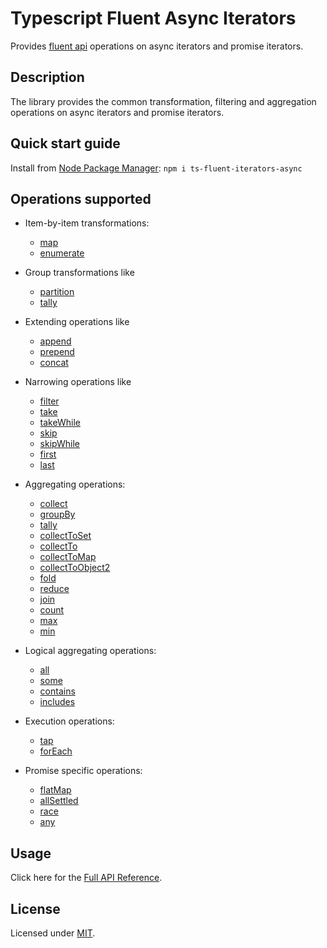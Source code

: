 # Typescript Fluent Async Iterators

Provides [fluent api](https://en.wikipedia.org/wiki/Fluent_interface)
operations on async iterators and promise iterators.

## Description

The library provides the common transformation, filtering and
aggregation operations on async iterators and promise iterators.

## Quick start guide

Install from [Node Package Manager](https://www.npmjs.com/): `npm i ts-fluent-iterators-async`

## Operations supported

- Item-by-item transformations:

  - [map](docs/classes/FluentIterator.md#map)
  - [enumerate](docs/classes/FluentIterator.md#enumerate)

- Group transformations like

  - [partition](docs/classes/FluentIterator.md#partition)
  - [tally](docs/classes/FluentIterator.md#tally)

- Extending operations like

  - [append](docs/classes/FluentIterator.md#append)
  - [prepend](docs/classes/FluentIterator.md#prepend)
  - [concat](docs/classes/FluentIterator.md#concat)

- Narrowing operations like

  - [filter](docs/classes/FluentIterator.md#filter)
  - [take](docs/classes/FluentIterator.md#take)
  - [takeWhile](docs/classes/FluentIterator.md#takewhile)
  - [skip](docs/classes/FluentIterator.md#skip)
  - [skipWhile](docs/classes/FluentIterator.md#skipwhile)
  - [first](docs/classes/FluentIterator.md#first)
  - [last](docs/classes/FluentIterator.md#last)

- Aggregating operations:

  - [collect](docs/classes/FluentIterator.md#collect)
  - [groupBy](docs/classes/FluentIterator.md#groupby)
  - [tally](docs/classes/FluentIterator.md#tally)
  - [collectToSet](docs/classes/FluentIterator.md#collecttoset)
  - [collectTo](docs/classes/FluentIterator.md#collectto)
  - [collectToMap](docs/classes/FluentIterator.md#collecttomap)
  - [collectToObject2](docs/classes/FluentIterator.md#collecttoobject)
  - [fold](docs/classes/FluentIterator.md#fold)
  - [reduce](docs/classes/FluentIterator.md#reduce)
  - [join](docs/classes/FluentIterator.md#join)
  - [count](docs/classes/FluentIterator.md#count)
  - [max](docs/classes/FluentIterator.md#max)
  - [min](docs/classes/FluentIterator.md#min)

- Logical aggregating operations:

  - [all](docs/classes/FluentIterator.md#all)
  - [some](docs/classes/FluentIterator.md#some)
  - [contains](docs/classes/FluentIterator.md#contains)
  - [includes](docs/classes/FluentIterator.md#includes)

- Execution operations:

  - [tap](docs/classes/FluentIterator.md#tap)
  - [forEach](docs/classes/FluentIterator.md#foreach)

- Promise specific operations:
  - [flatMap](docs/classes/PromiseIterator.md#flatmap)
  - [allSettled](docs/classes/PromiseIterator.md#allsettled)
  - [race](docs/classes/PromiseIterator.md#race)
  - [any](docs/classes/PromiseIterator.md#any)

## Usage

Click here for the [Full API Reference](docs/README.md).

## License

Licensed under [MIT](https://en.wikipedia.org/wiki/MIT_License).
